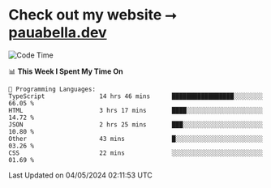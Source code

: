 # Check out my website ⭢ [pauabella.dev](https://pauabella.dev)

<!--START_SECTION:waka-->
![Code Time](http://img.shields.io/badge/Code%20Time-3%2C289%20hrs%2025%20mins-blue)

📊 **This Week I Spent My Time On** 

```text
💬 Programming Languages: 
TypeScript               14 hrs 46 mins      █████████████████░░░░░░░░   66.05 % 
HTML                     3 hrs 17 mins       ████░░░░░░░░░░░░░░░░░░░░░   14.72 % 
JSON                     2 hrs 25 mins       ███░░░░░░░░░░░░░░░░░░░░░░   10.80 % 
Other                    43 mins             █░░░░░░░░░░░░░░░░░░░░░░░░   03.26 % 
CSS                      22 mins             ░░░░░░░░░░░░░░░░░░░░░░░░░   01.69 % 
```


 Last Updated on 04/05/2024 02:11:53 UTC
<!--END_SECTION:waka-->
